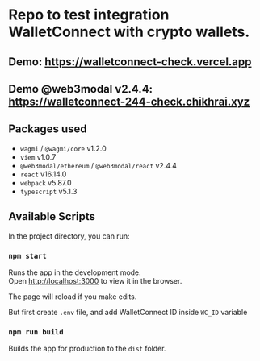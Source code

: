 # Repo to test integration WalletConnect with crypto wallets.

## Demo: https://walletconnect-check.vercel.app
## Demo @web3modal v2.4.4: https://walletconnect-244-check.chikhrai.xyz

## Packages used
 - `wagmi` / `@wagmi/core` v1.2.0
 - `viem` v1.0.7
 - `@web3modal/ethereum` / `@web3modal/react` v2.4.4
 - `react` v16.14.0
 - `webpack` v5.87.0
 - `typescript` v5.1.3

## Available Scripts

In the project directory, you can run:

### `npm start`

Runs the app in the development mode.\
Open [http://localhost:3000](http://localhost:3000) to view it in the browser.

The page will reload if you make edits.

But first create `.env` file, and add WalletConnect ID inside `WC_ID` variable

### `npm run build`

Builds the app for production to the `dist` folder.
